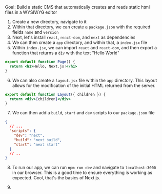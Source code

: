 Goal: Build a static CMS that automatically creates and reads static html files in a WYSIWYG editor

1. Create a new directory, navigate to it
2. Within that directory, we can create a `package.json` with the required fields `name` and `version`
3. Next, let's install `react`, `react-dom`, and `next` as dependencies
4. We can then create a `app` directory, and within that, a `index.jsx` file
5. Within `index.jsx`, we can import `react` and `react-dom`, and then export a function that returns a `div` with the text "Hello World"

```jsx
export default function Page() {
  return <h1>Hello, Next.js!</h1>
}
```

6. We can also create a `layout.jsx` file within the `app` directory. This layout allows for the modification of the initial HTML returned from the server. 

```jsx
export default function Layout({ children }) {
  return <div>{children}</div>
}
```

7. We can then add a `build`, `start` and `dev` scripts to our `package.json` file
```json
{
  // ...
  "scripts": {
    "dev": "next",
    "build": "next build",
    "start": "next start"
  }
  // ..
}
```
8. To run our app, we can run `npm run dev` and navigate to `localhost:3000` in our browser. This is a good time to ensure everything is working as expected. Cool, that's the basics of Next.js.

9. 